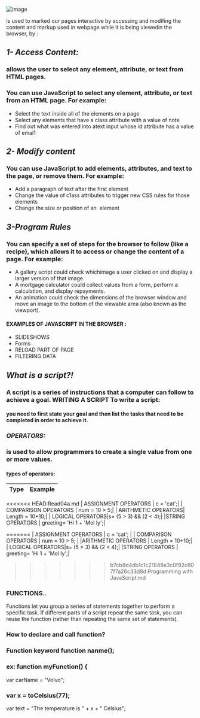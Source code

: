 ![image](https://insights.dice.com/wp-content/uploads/2020/07/shutterstock_1062509657.jpg)
 

 is used to marked our pages interactive by accessing and modifing the content and markup used in webpage while it is being viewedin the browser, by :
## ***1- Access Content:***
### allows the user to select any element, attribute, or text from HTML pages.
 ### You can use JavaScript to select any element, attribute, or text from an HTML page. For example:
 * Select the text inside all of the <hl> elements on a page
 * Select any elements that have a class attribute with a value of note
 * Find out what was entered into atext input whose id attribute has a value of emai1
    
   

## ***2- Modify content***
  ### You can use JavaScript to add elements, attributes, and text to the page, or remove them. For example:
* Add a paragraph of text after the first <hl> element
* Change the value of c1ass attributes to trigger new CSS rules for those elements
* Change the size or position of an <img> element 

## ***3-Program Rules***
### You can specify a set of steps for the browser to follow (like a recipe), which allows it to access or change the content of a page. For example:
* A gallery script could check whichimage a user clicked on and display a larger version of that image.
* A mortgage calculator could collect values from a form, perform a calculation, and display repayments.
* An animation could check the dimensions of the browser window and move an image to the bottom of the viewable area (also known as the viewport).

#### EXAMPLES OF JAVASCRIPT IN THE BROWSER :
* SLIDESHOWS 
* Forms
* RELOAD PART OF PAGE 
* FILTERING DATA 


## ***What is  a script?!***
### A script is a series of instructions that a computer can follow to achieve a goal. WRITING A SCRIPT To write a script:
#### you need to first state your goal and then list the tasks that need to be completed in order to achieve it. 

### ***OPERATORS:***
### is used to allow programmers to create a single value from one or more values. 
#### **types of operators:**


| Type | Example |
| --- | ----------- |
<<<<<<< HEAD:Read04a.md
| ASSIGNMENT OPERATORS | c = 'cat';|
| COMPARISON OPERATORS | num = 10 > 5;|
| ARITHMETIC OPERATORS| Length = 10+10;|
| LOGICAL OPERATORS|s= (5 > 3) && (2 < 4);|
|STRING OPERATORS | greeting= 'Hi 1 + 'Mol ly';|

=======
| ASSIGNMENT OPERATORS | c = 'cat';  |
| COMPARISON OPERATORS | num = 10 > 5;  |
|ARITHMETIC OPERATORS | Length = 10+10;|
| LOGICAL OPERATORS|s= (5 > 3) && (2 < 4);|
|STRING OPERATORS | greeting= 'Hi 1 + 'Mol ly';|
>>>>>>> b7cb8d4db1c1c21848e3c0f92c807f7a26c33d8d:Programming with JavaScript.md

### FUNCTIONS.. 
Functions let you group a series of statements together to perform a specific task. If different parts of a script repeat the same task, you can reuse the function (rather than repeating the same set of statements). 
### How to declare and call function?

### Function keyword function nanme();
### ex: function myFunction() {
  var carName = "Volvo";
### var x = toCelsius(77);
var text = "The temperature is " + x + " Celsius";
